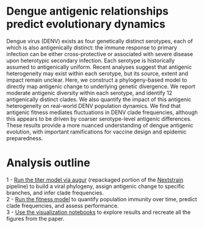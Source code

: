# Dengue antigenic relationships predict evolutionary dynamics

Dengue virus (DENV) exists as four genetically distinct serotypes, each of which is also antigenically distinct: the immune response to primary infection can be either cross-protective or associated with severe disease upon heterotypic secondary infection.
Each serotype is historically assumed to antigenically uniform.
Recent analyses suggest that antigenic heterogeneity may exist within each serotype, but its source, extent and impact remain unclear.
Here, we construct a phylogeny-based model to directly map antigenic change to underlying genetic divergence.
We report moderate antigenic diversity within each serotype, and identify 12 antigenically distinct clades.
We also quantify the impact of this antigenic heterogeneity on real-world DENV population dynamics.
We find that antigenic fitness mediates fluctuations in DENV clade frequencies, although this appears to be driven by coarser serotype-level antigenic differences.
These results provide a more nuanced understanding of dengue antigenic evolution, with important ramifications for vaccine design and epidemic preparedness.

# Analysis outline  
1 - [Run the titer model via augur](https://github.com/blab/dengue-antigenic-dynamics/tree/master/augur) (repackaged portion of the [Nextstrain](www.nextstrain.org/dengue) pipeline) to build a viral phylogeny, assign antigenic change to specific branches, and infer clade frequencies.  
2 - [Run the fitness model](https://github.com/blab/dengue-antigenic-dynamics/tree/master/fitness_model) to quantify population immunity over time, predict clade frequencies, and assess performance.  
3 - [Use the visualization notebooks](https://github.com/blab/dengue-antigenic-dynamics/tree/master/figures) to explore results and recreate all the figures from the paper.

